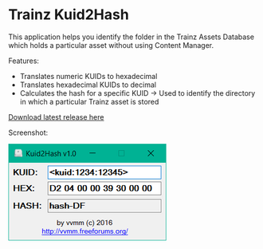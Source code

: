 # Trainz Kuid2Hash

This application helps you identify the folder in the Trainz Assets Database which holds a particular asset without using Content Manager.

Features:
- Translates numeric KUIDs to hexadecimal
- Translates hexadecimal KUIDs to decimal
- Calculates the hash for a specific KUID -> Used to identify the directory in which a particular Trainz asset is stored

[Download latest release here](bin/Release/Kuid2Hash.exe)

Screenshot:

![screenshot](kuid2hash.png)
